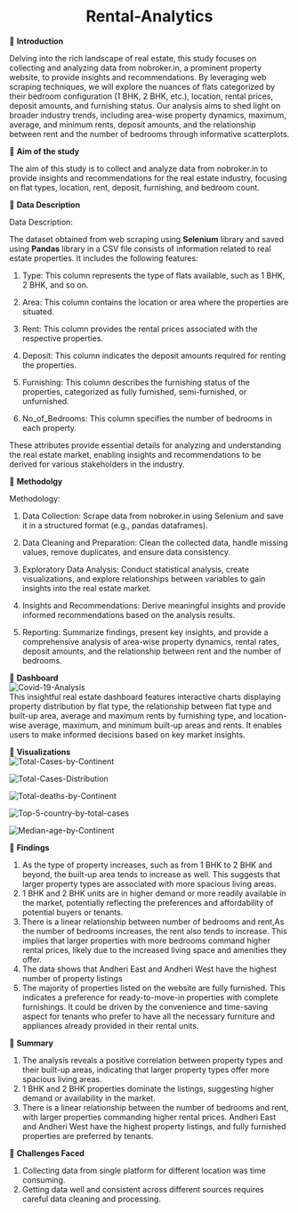 <h1 align="center" >Rental-Analytics</h1>
                                              
🔘 **Introduction**

Delving into the rich landscape of real estate, this study focuses on collecting and analyzing data from nobroker.in, a prominent property website, to provide insights and recommendations. By leveraging web scraping techniques, we will explore the nuances of flats categorized by their bedroom configuration (1 BHK, 2 BHK, etc.), location, rental prices, deposit amounts, and furnishing status. Our analysis aims to shed light on broader industry trends, including area-wise property dynamics, maximum, average, and minimum rents, deposit amounts, and the relationship between rent and the number of bedrooms through informative scatterplots.

🔘 **Aim of the study**

The aim of this study is to collect and analyze data from nobroker.in to provide insights and recommendations for the real estate industry, focusing on flat types, location, rent, deposit, furnishing, and bedroom count.

🔘 **Data Description**

Data Description:

The dataset obtained from web scraping using **Selenium** library and saved using **Pandas** library in a CSV file consists of information related to real estate properties. It includes the following features:

1. Type: This column represents the type of flats available, such as 1 BHK, 2 BHK, and so on.

2. Area: This column contains the location or area where the properties are situated.

3. Rent: This column provides the rental prices associated with the respective properties.

4. Deposit: This column indicates the deposit amounts required for renting the properties.

5. Furnishing: This column describes the furnishing status of the properties, categorized as fully furnished, semi-furnished, or unfurnished.

6. No_of_Bedrooms: This column specifies the number of bedrooms in each property.

These attributes provide essential details for analyzing and understanding the real estate market, enabling insights and recommendations to be derived for various stakeholders in the industry.

🔘 **Methodolgy**

Methodology:

1. Data Collection: Scrape data from nobroker.in using Selenium and save it in a structured format (e.g., pandas dataframes).

2. Data Cleaning and Preparation: Clean the collected data, handle missing values, remove duplicates, and ensure data consistency.

3. Exploratory Data Analysis: Conduct statistical analysis, create visualizations, and explore relationships between variables to gain insights into the real estate market.

4. Insights and Recommendations: Derive meaningful insights and provide informed recommendations based on the analysis results.

5. Reporting: Summarize findings, present key insights, and provide a comprehensive analysis of area-wise property dynamics, rental rates, deposit amounts, and the relationship between rent and the number of bedrooms.

🔘 **Dashboard**<br>
<img src="https://i.ibb.co/56g5TYJ/Covid-19-Analysis.png" alt="Covid-19-Analysis" border="0"><br>
This insightful real estate dashboard features interactive charts displaying property distribution by flat type, the relationship between flat type and built-up area, average and maximum rents by furnishing type, and location-wise average, maximum, and minimum built-up areas and rents. It enables users to make informed decisions based on key market insights.

🔘 **Visualizations**<br>
<img src="https://i.ibb.co/BtjVVBZ/Total-Cases-by-Continent.png" alt="Total-Cases-by-Continent" border="0">
<p></p>
<img src="https://i.ibb.co/FW3jP1c/Total-Cases-Distribution.png" alt="Total-Cases-Distribution" border="0">
<p></p>
<img src="https://i.ibb.co/2svbHBq/Total-deaths-by-Continent.png" alt="Total-deaths-by-Continent" border="0">
<p></p>
<img src="https://i.ibb.co/MGS36s6/Top-5-country-by-total-cases.png" alt="Top-5-country-by-total-cases" border="0">
<p></p>
<img src="https://i.ibb.co/YdJzVhb/Median-age-by-Continent.png" alt="Median-age-by-Continent" border="0">
<p></p>

🔘 **Findings**

1.  As the type of property increases, such as from 1 BHK to 2 BHK and beyond, the built-up area tends to increase as well. This suggests that larger property types are associated with more spacious living areas.
2. 1 BHK and 2 BHK units are in higher demand or more readily available in the market, potentially reflecting the preferences and affordability of potential buyers or tenants.
3. There is a linear relationship between number of bedrooms and rent,As the number of bedrooms increases, the rent also tends to increase. This implies that larger properties with more bedrooms command higher rental prices, likely due to the increased living space and amenities they offer.
4. The data shows that Andheri East and Andheri West have the highest number of property listings
5. The majority of properties listed on the website are fully furnished. This indicates a preference for ready-to-move-in properties with complete furnishings. It could be driven by the convenience and time-saving aspect for tenants who prefer to have all the necessary furniture and appliances already provided in their rental units.  


🔘 **Summary**

1. The analysis reveals a positive correlation between property types and their built-up areas, indicating that larger property types offer more spacious living areas.
2. 1 BHK and 2 BHK properties dominate the listings, suggesting higher demand or availability in the market.
3. There is a linear relationship between the number of bedrooms and rent, with larger properties commanding higher rental prices. Andheri East and Andheri West have the highest property listings, and fully furnished properties are preferred by tenants.

🔘 **Challenges Faced**

1. Collecting data from single platform for different location was time consuming.
2. Getting data well and consistent across different sources requires careful data cleaning and processing.
